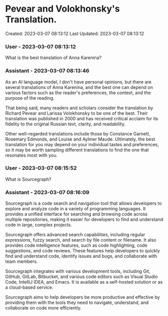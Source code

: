 # Pevear and Volokhonsky's Translation.

Created: 2023-03-07 08:13:12
Last Updated: 2023-03-07 08:13:12

### User - 2023-03-07 08:13:12

What is the best translation of Anna Karenina? 

### Assistant - 2023-03-07 08:13:46

As an AI language model, I don't have personal opinions, but there are several translations of Anna Karenina, and the best one can depend on various factors such as the reader's preferences, the context, and the purpose of the reading. 

That being said, many readers and scholars consider the translation by Richard Pevear and Larissa Volokhonsky to be one of the best. Their translation was published in 2000 and has received critical acclaim for its fidelity to the original Russian text, clarity, and readability. 

Other well-regarded translations include those by Constance Garnett, Rosemary Edmonds, and Louise and Aylmer Maude. Ultimately, the best translation for you may depend on your individual tastes and preferences, so it may be worth sampling different translations to find the one that resonates most with you.

### User - 2023-03-07 08:15:52

What is Sourcegraph?

### Assistant - 2023-03-07 08:16:09

Sourcegraph is a code search and navigation tool that allows developers to explore and analyze code in a variety of programming languages. It provides a unified interface for searching and browsing code across multiple repositories, making it easier for developers to find and understand code in large, complex projects.

Sourcegraph offers advanced search capabilities, including regular expressions, fuzzy search, and search by file content or filename. It also provides code intelligence features, such as code highlighting, code suggestions, and code reviews. These features help developers to quickly find and understand code, identify issues and bugs, and collaborate with team members.

Sourcegraph integrates with various development tools, including Git, GitHub, GitLab, Bitbucket, and various code editors such as Visual Studio Code, IntelliJ IDEA, and Emacs. It is available as a self-hosted solution or as a cloud-based service.

Sourcegraph aims to help developers be more productive and effective by providing them with the tools they need to navigate, understand, and collaborate on code more efficiently.

